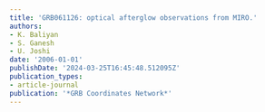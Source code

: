 ```yaml
---
title: 'GRB061126: optical afterglow observations from MIRO.'
authors:
- K. Baliyan
- S. Ganesh
- U. Joshi
date: '2006-01-01'
publishDate: '2024-03-25T16:45:48.512095Z'
publication_types:
- article-journal
publication: '*GRB Coordinates Network*'
---
```

